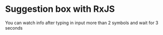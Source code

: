 # Suggestion box with RxJS

You can watch info after typing in input more than 2 symbols and wait for 3 seconds
